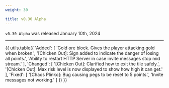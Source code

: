 ```yaml
---
weight: 30

title: v0.30 Alpha
---
```


`v0.30 Alpha` was released January 10th, 2024

----

{{ utils.table({
    'Added': [
        'Gold ore block. Gives the player attacking gold when broken.',
        '[Chicken Out]: Sign added to indicate the danger of losing all points.',
        'Ability to restart HTTP Server in case invite messages stop mid stream.'
    ],
    'Changed': [
        '[Chicken Out]: Clarified how to exit the tile safely.',
        '[Chicken Out]: Max risk level is now displayed to show how high it can get.'
    ],
    'Fixed': [
        '[Chaos Plinko]: Bug causing pegs to be reset to 5 points.',
        'Invite messages not working.'
    ]
}) }}